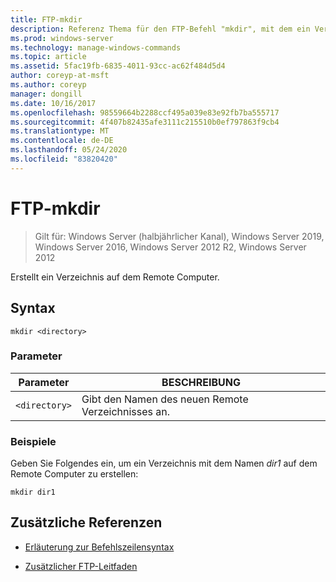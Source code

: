 ```yaml
---
title: FTP-mkdir
description: Referenz Thema für den FTP-Befehl "mkdir", mit dem ein Verzeichnis auf dem Remote Computer erstellt wird.
ms.prod: windows-server
ms.technology: manage-windows-commands
ms.topic: article
ms.assetid: 5fac19fb-6835-4011-93cc-ac62f484d5d4
author: coreyp-at-msft
ms.author: coreyp
manager: dongill
ms.date: 10/16/2017
ms.openlocfilehash: 98559664b2288ccf495a039e83e92fb7ba555717
ms.sourcegitcommit: 4f407b82435afe3111c215510b0ef797863f9cb4
ms.translationtype: MT
ms.contentlocale: de-DE
ms.lasthandoff: 05/24/2020
ms.locfileid: "83820420"
---
```

# <a name="ftp-mkdir"></a>FTP-mkdir

> Gilt für: Windows Server (halbjährlicher Kanal), Windows Server 2019, Windows Server 2016, Windows Server 2012 R2, Windows Server 2012

Erstellt ein Verzeichnis auf dem Remote Computer.

## <a name="syntax"></a>Syntax

```
mkdir <directory>
```

### <a name="parameters"></a>Parameter

| Parameter | BESCHREIBUNG |
| --------- | ----------- |
| `<directory>` | Gibt den Namen des neuen Remote Verzeichnisses an. |

### <a name="examples"></a>Beispiele

Geben Sie Folgendes ein, um ein Verzeichnis mit dem Namen *dir1* auf dem Remote Computer zu erstellen:

```
mkdir dir1
```

## <a name="additional-references"></a>Zusätzliche Referenzen

- [Erläuterung zur Befehlszeilensyntax](command-line-syntax-key.md)

- [Zusätzlicher FTP-Leitfaden](https://docs.microsoft.com/previous-versions/orphan-topics/ws.10/cc756013(v=ws.10))
